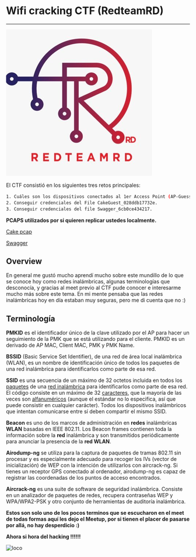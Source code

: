 # **Wifi cracking CTF (RedteamRD)**

---------------------------------

![logo](img/log.jpg)

El CTF consistió en los siguientes tres retos principales:

```bash
1. Cuáles son los dispositivos conectados al 1er Access Point (AP-Guess - está abierto).
2. Conseguir credenciales del File CakeGuest_028ddb17732e.
3. Conseguir credenciales del file Swagger_6cb0ce434217.
```

**PCAPS utilizados por si quieren replicar ustedes localmente.**

 [Cake pcap](CakeGuest_028ddb17732e.pcap)

[Swagger](Swagger_6cb0ce434217.pcap)

## **Overview**

En general me gustó mucho aprendí mucho sobre este mundillo de lo que se conoce hoy como redes inalámbricas, algunas terminologías que desconocía, y gracias al meet previo al CTF pude conocer e interesarme mucho más sobre este tema. En mi mente pensaba que las redes inalámbricas hoy en día estaban muy seguras, pero me di cuenta que no :)

## **Terminología**

**PMKID** es el identificador único de la clave utilizado por el AP para hacer un seguimiento de la PMK que se está utilizando para el cliente. PMKID es un derivado de AP MAC, Client MAC, PMK y PMK Name.

**BSSID** (Basic Service Set  Identifier), de una red de área local inalámbrica (WLAN), es un nombre  de identificación único de todos los paquetes de una red inalámbrica  para identificarlos como parte de esa red.

**SSID** es una secuencia de un máximo de 32 octetos incluida en todos los [paquetes](https://es.wikipedia.org/wiki/Paquete_de_red) de una [red inalámbrica](https://es.wikipedia.org/wiki/Red_inalámbrica) para identificarlos como parte de esa red. El código consiste en un máximo de 32 [caracteres](https://es.wikipedia.org/wiki/Carácter_(tipo_de_dato)), que la mayoría de las veces son [alfanuméricos](https://es.wikipedia.org/wiki/Alfanumérico) (aunque el estándar no lo especifica, así que puede consistir en  cualquier carácter). Todos los dispositivos inalámbricos que intentan  comunicarse entre sí deben compartir el mismo SSID.

**Beacon** es uno de los marcos de administración en **redes** inalámbricas **WLAN** basadas en IEEE 802.11. Los Beacon frames contienen toda la información sobre la **red** inalámbrica y son transmitidos periódicamente para anunciar la presencia de la **red WLAN**.

**Airodump-ng**  se utiliza para la captura de paquetes de tramas 802.11 sin procesar y es especialmente adecuado para recoger los IVs (vector de inicialización) de WEP con la intención de utilizarlos con aircrack-ng. Si tienes un receptor GPS conectado al ordenador, airodump-ng es capaz de registrar las coordenadas de los puntos de acceso encontrados. 

**Aircrack-ng** es una suite de software de seguridad inalámbrica. Consiste en un  analizador de paquetes de redes, recupera contraseñas WEP y WPA/WPA2-PSK y otro conjunto de herramientas de auditoría inalámbrica.

**Estos son solo uno de los pocos terminos que se escucharon en el meet de todas formas aquí les dejo el Meetup, por si tienen el placer de pasarse por allá, no hay desperdicio :)**

**Ahora si hora del hacking !!!!!!**

![loco](img/loco.gif)

